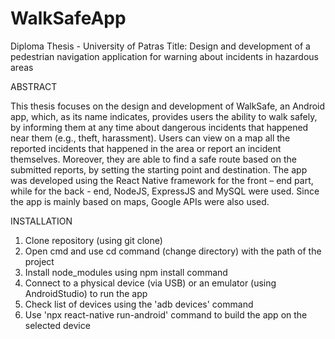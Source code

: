 # WalkSafeApp
Diploma Thesis - University of Patras
Title: Design and development of a pedestrian navigation application for warning about incidents in hazardous areas
 

ABSTRACT

This thesis focuses on the design and development of WalkSafe, an Android app, which, as 
its name indicates, provides users the ability to walk safely, by informing them at any time 
about dangerous incidents that happened near them (e.g., theft, harassment). Users can 
view on a map all the reported incidents that happened in the area or report an incident 
themselves. Moreover, they are able to find a safe route based on the submitted reports, by 
setting the starting point and destination.
The app was developed using the React Native framework for the front – end part, while 
for the back - end, NodeJS, ExpressJS and MySQL were used. Since the app is mainly based
on maps, Google APIs were also used.


INSTALLATION

1. Clone repository (using git clone)
2. Open cmd and use cd command (change directory) with the path of the project
3. Install node_modules using npm install command
4. Connect to a physical device (via USB) or an emulator (using AndroidStudio) to run the app
5. Check list of devices using the 'adb devices' command
6. Use 'npx react-native run-android' command to build the app on the selected device

